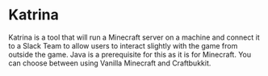 # Katrina

Katrina is a tool that will run a Minecraft server on a machine and connect it to a Slack Team to allow users to interact slightly with the game from outside the game.  Java is a prerequisite for this as it is for Minecraft.  You can choose between using Vanilla Minecraft and Craftbukkit.
